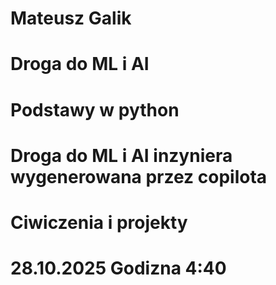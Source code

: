# Mateusz Galik
# Droga do ML i AI
# Podstawy w python
# Droga do ML i AI inzyniera wygenerowana przez copilota
# Ciwiczenia i projekty
# 28.10.2025 Godizna 4:40 